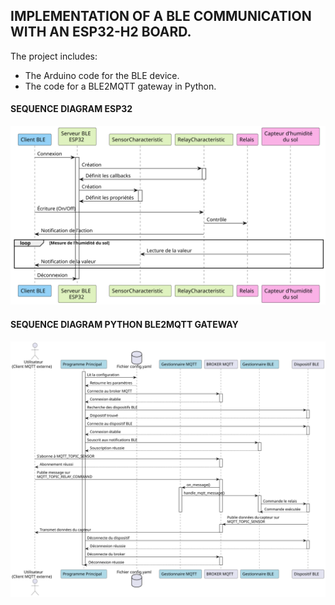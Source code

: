 
## IMPLEMENTATION OF A BLE COMMUNICATION WITH AN ESP32-H2 BOARD. 

The project includes: 
- The Arduino code for the BLE device.
- The code for a BLE2MQTT gateway in Python.

#### SEQUENCE DIAGRAM ESP32

![Alt text](seq1.svg "Optionnel : sequence diagram")

#### SEQUENCE DIAGRAM PYTHON BLE2MQTT GATEWAY

![Alt text](seq2.svg "Optionnel : sequence diagram")




